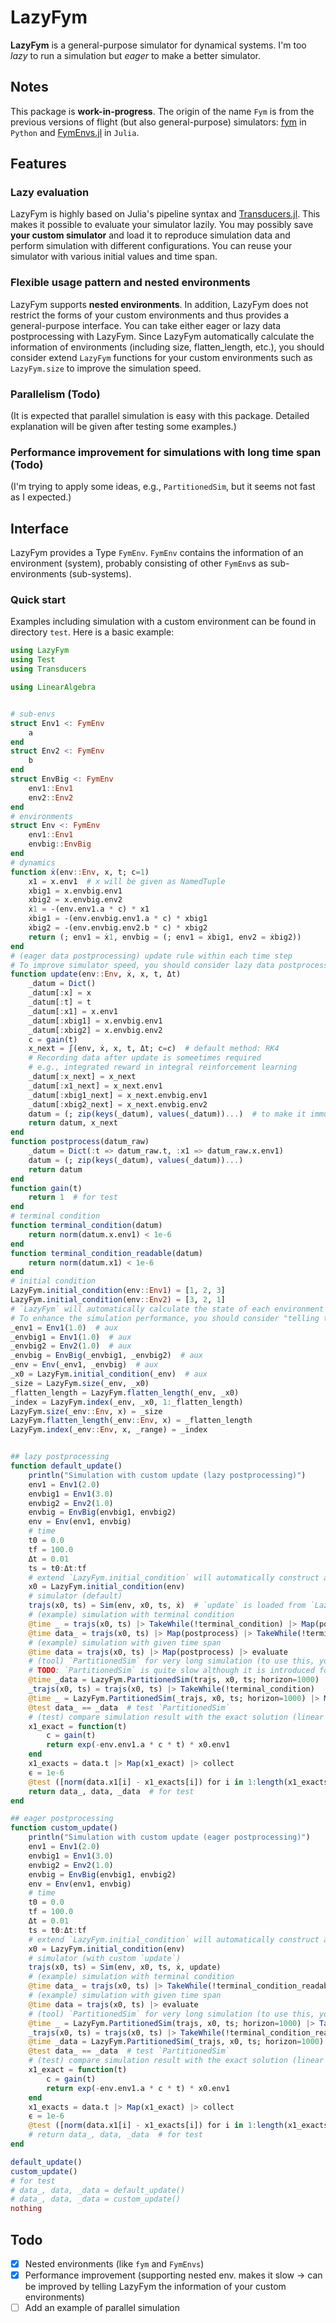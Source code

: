 # LazyFym
**LazyFym** is a general-purpose simulator for dynamical systems.
I'm too *lazy* to run a simulation but *eager* to make a better simulator.
## Notes
This package is **work-in-progress**.
The origin of the name `Fym` is from the previous versions of flight (but also general-purpose) simulators:
[fym](https://github.com/fdcl-nrf/fym) in `Python` and [FymEnvs.jl](https://github.com/fdcl-nrf/FymEnvs.jl) in `Julia`.

## Features
### Lazy evaluation
LazyFym is highly based on Julia's pipeline syntax and [Transducers.jl](https://github.com/JuliaFolds/Transducers.jl).
This makes it possible to evaluate your simulator lazily.
You may possibly save **your custom simulator** and load it to reproduce
simulation data and perform simulation with different configurations.
You can reuse your simulator with various initial values and time span.
### Flexible usage pattern and nested environments
LazyFym supports **nested environments**.
In addition,
LazyFym does not restrict the forms of your custom environments
and thus provides a general-purpose interface.
You can take either eager or lazy data postprocessing with LazyFym.
Since LazyFym automatically calculate the information of environments (including size, flatten_length, etc.),
you should consider extend `LazyFym` functions for your custom environments such as `LazyFym.size`
to improve the simulation speed.
### Parallelism (Todo)
(It is expected that parallel simulation is easy with this package.
Detailed explanation will be given after testing some examples.)
### Performance improvement for simulations with long time span (Todo)
(I'm trying to apply some ideas, e.g., `PartitionedSim`,
but it seems not fast as I expected.)

## Interface
LazyFym provides a Type `FymEnv`.
`FymEnv` contains the information of an environment (system),
probably consisting of other `FymEnv`s as sub-environments (sub-systems).
### Quick start
Examples including simulation with a custom environment
can be found in directory `test`.
Here is a basic example:
```julia
using LazyFym
using Test
using Transducers

using LinearAlgebra


# sub-envs
struct Env1 <: FymEnv
    a
end
struct Env2 <: FymEnv
    b
end
struct EnvBig <: FymEnv
    env1::Env1
    env2::Env2
end
# environments
struct Env <: FymEnv
    env1::Env1
    envbig::EnvBig
end
# dynamics
function ẋ(env::Env, x, t; c=1)
    x1 = x.env1  # x will be given as NamedTuple
    xbig1 = x.envbig.env1
    xbig2 = x.envbig.env2
    ẋ1 = -(env.env1.a * c) * x1
    ẋbig1 = -(env.envbig.env1.a * c) * xbig1
    ẋbig2 = -(env.envbig.env2.b * c) * xbig2
    return (; env1 = ẋ1, envbig = (; env1 = ẋbig1, env2 = ẋbig2))
end
# (eager data postprocessing) update rule within each time step
# To improve simulator speed, you should consider lazy data postprocessing using `LazyFym.update`.
function update(env::Env, ẋ, x, t, Δt)
    _datum = Dict()
    _datum[:x] = x
    _datum[:t] = t
    _datum[:x1] = x.env1
    _datum[:xbig1] = x.envbig.env1
    _datum[:xbig2] = x.envbig.env2
    c = gain(t)
    x_next = ∫(env, ẋ, x, t, Δt; c=c)  # default method: RK4
    # Recording data after update is someetimes required
    # e.g., integrated reward in integral reinforcement learning
    _datum[:x_next] = x_next
    _datum[:x1_next] = x_next.env1
    _datum[:xbig1_next] = x_next.envbig.env1
    _datum[:xbig2_next] = x_next.envbig.env2
    datum = (; zip(keys(_datum), values(_datum))...)  # to make it immutable; not necessary
    return datum, x_next
end
function postprocess(datum_raw)
    _datum = Dict(:t => datum_raw.t, :x1 => datum_raw.x.env1)
    datum = (; zip(keys(_datum), values(_datum))...)
    return datum
end
function gain(t)
    return 1  # for test
end
# terminal condition
function terminal_condition(datum)
    return norm(datum.x.env1) < 1e-6
end
function terminal_condition_readable(datum)
    return norm(datum.x1) < 1e-6
end
# initial condition
LazyFym.initial_condition(env::Env1) = [1, 2, 3]
LazyFym.initial_condition(env::Env2) = [3, 2, 1]
# `LazyFym` will automatically calculate the state of each environment (system).
# To enhance the simulation performance, you should consider "telling the information to LazyFym" as follows.
_env1 = Env1(1.0)  # aux
_envbig1 = Env1(1.0)  # aux
_envbig2 = Env2(1.0)  # aux
_envbig = EnvBig(_envbig1, _envbig2)  # aux
_env = Env(_env1, _envbig)  # aux
_x0 = LazyFym.initial_condition(_env)  # aux
_size = LazyFym.size(_env, _x0)
_flatten_length = LazyFym.flatten_length(_env, _x0)
_index = LazyFym.index(_env, _x0, 1:_flatten_length)
LazyFym.size(_env::Env, x) = _size
LazyFym.flatten_length(_env::Env, x) = _flatten_length
LazyFym.index(_env::Env, x, _range) = _index


## lazy postprocessing
function default_update()
    println("Simulation with custom update (lazy postprocessing)")
    env1 = Env1(2.0)
    envbig1 = Env1(3.0)
    envbig2 = Env2(1.0)
    envbig = EnvBig(envbig1, envbig2)
    env = Env(env1, envbig)
    # time
    t0 = 0.0
    tf = 100.0
    Δt = 0.01
    ts = t0:Δt:tf
    # extend `LazyFym.initial_condition` will automatically construct a NamedTuple; not mandatory
    x0 = LazyFym.initial_condition(env)
    # simulator (default)
    trajs(x0, ts) = Sim(env, x0, ts, ẋ)  # `update` is loaded from `LazyFym`
    # (example) simulation with terminal condition
    @time _ = trajs(x0, ts) |> TakeWhile(!terminal_condition) |> Map(postprocess) |> evaluate
    @time data_ = trajs(x0, ts) |> Map(postprocess) |> TakeWhile(!terminal_condition_readable) |> evaluate
    # (example) simulation with given time span
    @time data = trajs(x0, ts) |> Map(postprocess) |> evaluate
    # (tool) `PartitionedSim` for very long simulation (to use this, you must add `x_next` to datum in your custom `update` function)
    # TODO: `PartitionedSim` is quite slow although it is introduced for long simulation
    @time _data = LazyFym.PartitionedSim(trajs, x0, ts; horizon=1000) |> Map(postprocess) |> TakeWhile(!terminal_condition_readable) |> evaluate
    _trajs(x0, ts) = trajs(x0, ts) |> TakeWhile(!terminal_condition)
    @time _ = LazyFym.PartitionedSim(_trajs, x0, ts; horizon=1000) |> Map(postprocess) |> evaluate
    @test data_ == _data  # test `PartitionedSim`
    # (test) compare simulation result with the exact solution (linear system)
    x1_exact = function(t)
        c = gain(t)
        return exp(-env.env1.a * c * t) * x0.env1
    end
    x1_exacts = data.t |> Map(x1_exact) |> collect
    ϵ = 1e-6
    @test ([norm(data.x1[i] - x1_exacts[i]) for i in 1:length(x1_exacts)] |> maximum) < ϵ
    return data_, data, _data  # for test
end

## eager postprocessing
function custom_update()
    println("Simulation with custom update (eager postprocessing)")
    env1 = Env1(2.0)
    envbig1 = Env1(3.0)
    envbig2 = Env2(1.0)
    envbig = EnvBig(envbig1, envbig2)
    env = Env(env1, envbig)
    # time
    t0 = 0.0
    tf = 100.0
    Δt = 0.01
    ts = t0:Δt:tf
    # extend `LazyFym.initial_condition` will automatically construct a NamedTuple; not mandatory
    x0 = LazyFym.initial_condition(env)
    # simulator (with custom `update`)
    trajs(x0, ts) = Sim(env, x0, ts, ẋ, update)
    # (example) simulation with terminal condition
    @time data_ = trajs(x0, ts) |> TakeWhile(!terminal_condition_readable) |> evaluate
    # (example) simulation with given time span
    @time data = trajs(x0, ts) |> evaluate
    # (tool) `PartitionedSim` for very long simulation (to use this, you must add `x_next` to datum in your custom `update` function)
    @time _ = LazyFym.PartitionedSim(trajs, x0, ts; horizon=1000) |> TakeWhile(!terminal_condition_readable) |> evaluate
    _trajs(x0, ts) = trajs(x0, ts) |> TakeWhile(!terminal_condition_readable)
    @time _data = LazyFym.PartitionedSim(_trajs, x0, ts; horizon=1000) |> evaluate
    @test data_ == _data  # test `PartitionedSim`
    # (test) compare simulation result with the exact solution (linear system)
    x1_exact = function(t)
        c = gain(t)
        return exp(-env.env1.a * c * t) * x0.env1
    end
    x1_exacts = data.t |> Map(x1_exact) |> collect
    ϵ = 1e-6
    @test ([norm(data.x1[i] - x1_exacts[i]) for i in 1:length(x1_exacts)] |> maximum) < ϵ
    # return data_, data, _data  # for test
end

default_update()
custom_update()
# for test
# data_, data, _data = default_update()
# data_, data, _data = custom_update()
nothing
```
## Todo
- [x] Nested environments (like `fym` and `FymEnvs`)
- [x] Performance improvement (supporting nested env. makes it slow -> can be improved by telling LazyFym the information of your custom environments)
- [ ] Add an example of parallel simulation

